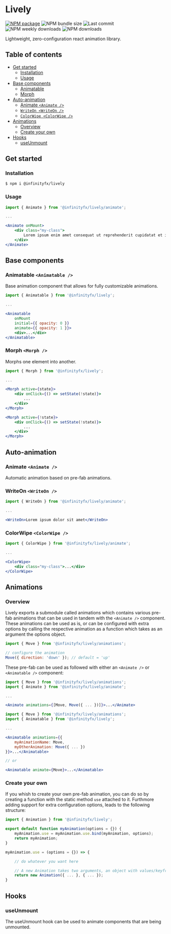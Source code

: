 # Lively

[![NPM package](https://img.shields.io/npm/v/@infinityfx/lively)](https://www.npmjs.com/package/@infinityfx/lively)
![NPM bundle size](https://img.shields.io/bundlephobia/minzip/@infinityfx/lively)
![Last commit](https://img.shields.io/github/last-commit/infinityfx-llc/lively)
![NPM weekly downloads](https://img.shields.io/npm/dw/@infinityfx/lively)
![NPM downloads](https://img.shields.io/npm/dt/@infinityfx/lively)

Lightweight, zero-configuration react animation library.

## Table of contents
- [Get started](#get-started)
    - [Installation](#installation)
    - [Usage](#usage)
- [Base components](#base-components)
    - [Animatable](#animatable-animatable)
    - [Morph](#morph-morph)
- [Auto-animation](#auto-animation)
    - [Animate `<Animate />`](#animate-animate)
    - [`WriteOn <WriteOn />`](#writeon-writeon)
    - [`ColorWipe <ColorWipe />`](#colorwipe-colorwipe)
- [Animations](#animations)
    - [Overview](#overview)
    - [Create your own](#create-your-own)
- [Hooks](#hooks)
    - [useUnmount](#useunmount)

## Get started

### Installation

```sh
$ npm i @infinityfx/lively
```

### Usage

```jsx
import { Animate } from '@infinityfx/lively/animate';

...

<Animate onMount>
    <div class="my-class">
        Lorem ipsum enim amet consequat ut reprehenderit cupidatat et incididunt qui minim culpa. Dolor do laborum nulla pariatur tempor excepteur duis et ipsum. Eu commodo et esse exercitation laborum cupidatat incididunt elit reprehenderit id.
    </div>
</Animate>
```

## Base components

### Animatable `<Animatable />`

Base animation component that allows for fully customizable animations.

```jsx
import { Animatable } from '@infinityfx/lively';

...

<Animatable
    onMount
    initial={{ opacity: 0 }}
    animate={{ opacity: 1 }}>
    <div>...</div>
</Animatable>
```

### Morph `<Morph />`

Morphs one element into another.

```jsx
import { Morph } from '@infinityfx/lively';

...

<Morph active={state}>
    <div onClick={() => setState(!state)}>
        ...
    </div>
</Morph>

<Morph active={!state}>
    <div onClick={() => setState(!state)}>
        ...
    </div>
</Morph>
```

## Auto-animation

### Animate `<Animate />`

Automatic animation based on pre-fab animations.

### WriteOn `<WriteOn />`

```jsx
import { WriteOn } from '@infinityfx/lively/animate';

...

<WriteOn>Lorem ipsum dolor sit amet</WriteOn>
```

### ColorWipe `<ColorWipe />`

```jsx
import { ColorWipe } from '@infinityfx/lively/animate';

...

<ColorWipe>
    <div class="my-class">...</div>
</ColorWipe>
```

## Animations

### Overview

Lively exports a submodule called animations which contains various pre-fab animations that can be used in tandem with the `<Animate />` component. These animations can be used as is, or can be configured with extra options by calling the respective animation as a function which takes as an argument the options object.

```jsx
import { Move } from '@infinityfx/lively/animations';

// configure the animation
Move({ direction: 'down' }); // default = 'up'
```

These pre-fab can be used as followed with either an `<Animate />` or `<Animatable />` component:

```jsx
import { Move } from '@infinityfx/lively/animations';
import { Animate } from '@infinityfx/lively/animate';

...

<Animate animations={[Move, Move({ ... })]}>...</Animate>
```

```jsx
import { Move } from '@infinityfx/lively/animations';
import { Animatable } from '@infinityfx/lively';

...

<Animatable animations={{
    myAnimationName: Move,
    myOtherAnimation: Move({ ... })
}}>...</Animatable>

// or

<Animatable animate={Move}>...</Animatable>
```

### Create your own

If you whish to create your own pre-fab animation, you can do so by creating a function with the static method `use` attached to it. Furthmore adding support for extra configuration options, leads to the following structure:

```js
import { Animation } from '@infinityfx/lively';

export default function myAnimation(options = {}) {
    myAnimation.use = myAnimation.use.bind(myAnimation, options);
    return myAnimation;
}

myAnimation.use = (options = {}) => {

    // do whatever you want here

    // A new Animation takes two arguments, an object with values/keyframes to animate to and an object of initial values.
    return new Animation({ ... }, { ... });
}
```

## Hooks

### useUnmount

The useUnmount hook can be used to animate components that are being unmounted.